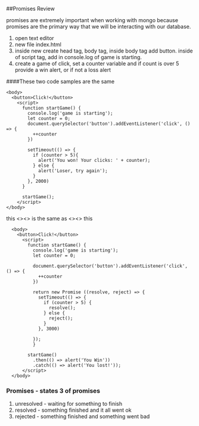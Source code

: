 ##Promises Review

promises are extremely important when working with mongo
because promises are the primary way that we will be interacting with our database.

1) open text editor
2) new file index.html
3) inside new create head tag, body tag, inside body tag add button.  inside of script tag, add in console.log of game is starting.
4) create a game of click, set a counter variable and if count is over 5 provide a win alert, or if not a loss alert



####These two code samples are the same

``` <head></head>
<body>
  <button>Click!</button>
    <script>
      function startGame() {
        console.log('game is starting');
        let counter = 0;
        document.querySelector('button').addEventListener('click', () => {
          ++counter
        })

        setTimeout(() => {
          if (counter > 5){
            alert('You won! Your clicks: ' + counter);
          } else {
            alert('Loser, try again');
          }
        }, 2000)
      }

      startGame();
    </script>
</body>
```
this
<><> is the same as <><>
this
```<head></head>
  <body>
    <button>Click!</button>
      <script>
        function startGame() {
          console.log('game is starting');
          let counter = 0;

          document.querySelector('button').addEventListener('click', () => {
            ++counter
          })
  
          return new Promise ((resolve, reject) => {
            setTimeout(() => {
              if (counter > 5) {
                resolve();
              } else {
                reject();
              }
            }, 3000)

          });
          }

        startGame()
          .then(() => alert('You Win'))
          .catch(() => alert('You lost!'));
      </script>
  </body>
  ```

### Promises - states 3 of promises
  1. unresolved - waiting for something to finish
  1. resolved - something finished and it all went ok
  1. rejected - something finished and something went bad

